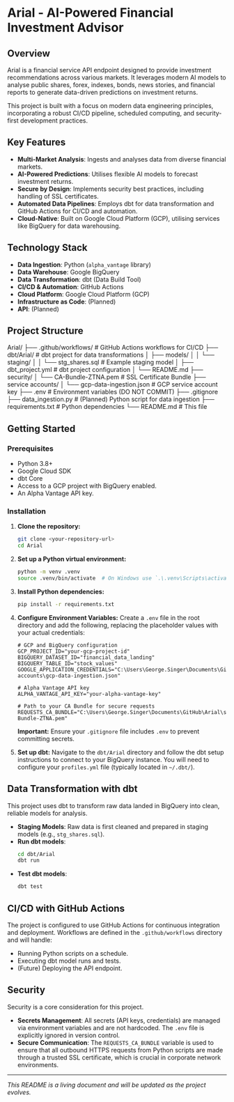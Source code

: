 # Arial - AI-Powered Financial Investment Advisor

## Overview

Arial is a financial service API endpoint designed to provide investment recommendations across various markets. It leverages modern AI models to analyse public shares, forex, indexes, bonds, news stories, and financial reports to generate data-driven predictions on investment returns.

This project is built with a focus on modern data engineering principles, incorporating a robust CI/CD pipeline, scheduled computing, and security-first development practices.

## Key Features

* **Multi-Market Analysis**: Ingests and analyses data from diverse financial markets.
* **AI-Powered Predictions**: Utilises flexible AI models to forecast investment returns.
* **Secure by Design**: Implements security best practices, including handling of SSL certificates.
* **Automated Data Pipelines**: Employs dbt for data transformation and GitHub Actions for CI/CD and automation.
* **Cloud-Native**: Built on Google Cloud Platform (GCP), utilising services like BigQuery for data warehousing.

## Technology Stack

* **Data Ingestion**: Python (`alpha_vantage` library)
* **Data Warehouse**: Google BigQuery
* **Data Transformation**: dbt (Data Build Tool)
* **CI/CD & Automation**: GitHub Actions
* **Cloud Platform**: Google Cloud Platform (GCP)
* **Infrastructure as Code**: (Planned)
* **API**: (Planned)

## Project Structure


Arial/
├── .github/workflows/         # GitHub Actions workflows for CI/CD
├── dbt/Arial/                 # dbt project for data transformations
│   ├── models/
│   │   └── staging/
│   │       └── stg_shares.sql   # Example staging model
│   ├── dbt_project.yml        # dbt project configuration
│   └── README.md
├── security/
│   └── CA-Bundle-ZTNA.pem     # SSL Certificate Bundle
├── service accounts/
│   └── gcp-data-ingestion.json # GCP service account key
├── .env                       # Environment variables (DO NOT COMMIT)
├── .gitignore
├── data_ingestion.py          # (Planned) Python script for data ingestion
├── requirements.txt           # Python dependencies
└── README.md                  # This file


## Getting Started

### Prerequisites

* Python 3.8+
* Google Cloud SDK
* dbt Core
* Access to a GCP project with BigQuery enabled.
* An Alpha Vantage API key.

### Installation

1.  **Clone the repository:**
    ```bash
    git clone <your-repository-url>
    cd Arial
    ```

2.  **Set up a Python virtual environment:**
    ```bash
    python -m venv .venv
    source .venv/bin/activate  # On Windows use `.\.venv\Scripts\activate`
    ```

3.  **Install Python dependencies:**
    ```bash
    pip install -r requirements.txt
    ```

4.  **Configure Environment Variables:**
    Create a `.env` file in the root directory and add the following, replacing the placeholder values with your actual credentials:
    ```
    # GCP and BigQuery configuration
    GCP_PROJECT_ID="your-gcp-project-id"
    BIGQUERY_DATASET_ID="financial_data_landing"
    BIGQUERY_TABLE_ID="stock_values"
    GOOGLE_APPLICATION_CREDENTIALS="C:\Users\George.Singer\Documents\GitHub\Arial\service accounts\gcp-data-ingestion.json"

    # Alpha Vantage API key
    ALPHA_VANTAGE_API_KEY="your-alpha-vantage-key"

    # Path to your CA Bundle for secure requests
    REQUESTS_CA_BUNDLE="C:\Users\George.Singer\Documents\GitHub\Arial\security\CA-Bundle-ZTNA.pem"
    ```
    **Important:** Ensure your `.gitignore` file includes `.env` to prevent committing secrets.

5.  **Set up dbt:**
    Navigate to the `dbt/Arial` directory and follow the dbt setup instructions to connect to your BigQuery instance. You will need to configure your `profiles.yml` file (typically located in `~/.dbt/`).

## Data Transformation with dbt

This project uses dbt to transform raw data landed in BigQuery into clean, reliable models for analysis.

* **Staging Models**: Raw data is first cleaned and prepared in staging models (e.g., `stg_shares.sql`).
* **Run dbt models**:
    ```bash
    cd dbt/Arial
    dbt run
    ```
* **Test dbt models**:
    ```bash
    dbt test
    ```

## CI/CD with GitHub Actions

The project is configured to use GitHub Actions for continuous integration and deployment. Workflows are defined in the `.github/workflows` directory and will handle:
* Running Python scripts on a schedule.
* Executing dbt model runs and tests.
* (Future) Deploying the API endpoint.

## Security

Security is a core consideration for this project.
* **Secrets Management**: All secrets (API keys, credentials) are managed via environment variables and are not hardcoded. The `.env` file is explicitly ignored in version control.
* **Secure Communication**: The `REQUESTS_CA_BUNDLE` variable is used to ensure that all outbound HTTPS requests from Python scripts are made through a trusted SSL certificate, which is crucial in corporate network environments.

---
_This README is a living document and will be updated as the project evolves._